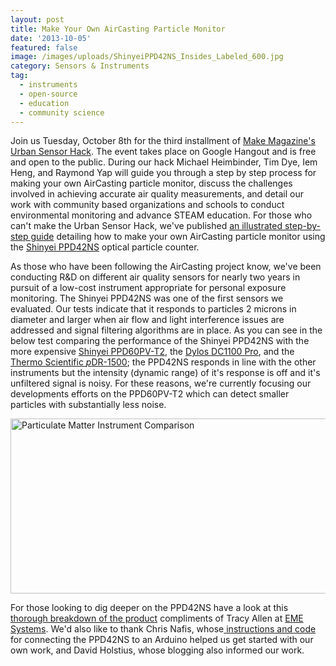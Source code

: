 ```yaml
---
layout: post
title: Make Your Own AirCasting Particle Monitor
date: '2013-10-05'
featured: false
image: /images/uploads/ShinyeiPPD42NS_Insides_Labeled_600.jpg
category: Sensors & Instruments
tag:
  - instruments
  - open-source
  - education
  - community science
---
```

<p>Join us Tuesday, October 8th for the third installment of <a href="http://makezine.com/2013/10/08/urban-sensor-hacks-hangout-live-now-3/" target="_blank">Make Magazine's Urban Sensor Hack</a>. The event takes place on Google Hangout and is free and open to the public. During our hack Michael Heimbinder, Tim Dye, Iem Heng, and Raymond Yap will guide you through a step by step process for making your own AirCasting particle monitor, discuss the challenges involved in achieving accurate air quality measurements, and detail our work with community based organizations and schools to conduct environmental monitoring and advance STEAM education. For those who can't make the Urban Sensor Hack, we've published <a href="http://takingspace.org/wp-content/uploads/AirCastingParticleMonitorInstructions.pdf" target="_blank">an illustrated step-by-step guide</a> detailing how to make your own AirCasting particle monitor using the <a href="http://www.sca-shinyei.com/pdf/PPD42NS.pdf" target="_blank">Shinyei PPD42NS</a> optical particle counter.</p>
<p>As those who have been following the AirCasting project know, we've been conducting R&amp;D on different air quality sensors for nearly two years in pursuit of a low-cost instrument appropriate for personal exposure monitoring. The Shinyei PPD42NS was one of the first sensors we evaluated. Our tests indicate that it responds to particles 2 microns in diameter and larger when air flow and light interference issues are addressed and signal filtering algorithms are in place. As you can see in the below test comparing the performance of the Shinyei PPD42NS with the more expensive <a href="http://www.shinyei.co.jp/stc/optical/main_ppd60pv_e.html" target="_blank">Shinyei PPD60PV-T2</a>, the <a href="http://www.dylosproducts.com/dcproairqumo.html" target="_blank">Dylos DC1100 Pro</a>, and the <a href="http://www.thermoscientific.com/ecomm/servlet/productsdetail_11152___11961321_-1" target="_blank">Thermo Scientific <em>p</em>DR-1500</a>; the PPD42NS responds in line with the other instruments but the intensity (dynamic range) of it's response is off and it's unfiltered signal is noisy. For these reasons, we're currently focusing our developments efforts on the PPD60PV-T2 which can detect smaller particles with substantially less noise.</p>
<p><a href="http://takingspace.org/wp-content/uploads/ParticulateMatterInstrumentComparisonLarge.png" target="_blank"><img style="text-decoration: underline;" title="Particulate Matter Instrument Comparison" src="{{ site.baseurl }}/assets/ParticulateMatterInstrumentComparison.png" alt="Particulate Matter Instrument Comparison" width="600" height="280" /></a></p>
<p>For those looking to dig deeper on the PPD42NS have a look at this <a href="http://takingspace.org/wp-content/uploads/ShinyeiPPD42NS_Deconstruction_TracyAllen.pdf" target="_blank">thorough breakdown of the product</a> compliments of Tracy Allen at <a href="http://www.emesystems.com/" target="_blank">EME Systems</a>. We'd also like to thank Chris Nafis, whose<a href="http://www.howmuchsnow.com/arduino/airquality/grovedust/" target="_blank"> instructions and code</a> for connecting the PPD42NS to an Arduino helped us get started with our own work, and David Holstius, whose blogging also informed our work.</p>

